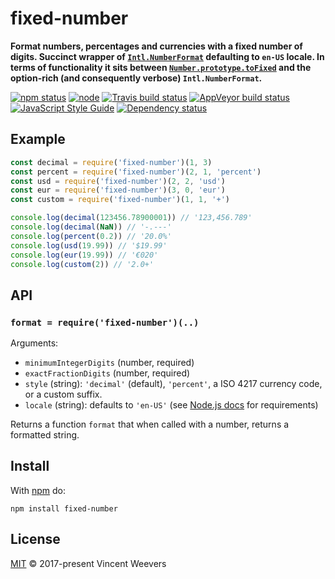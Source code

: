 # fixed-number

**Format numbers, percentages and currencies with a fixed number of digits. Succinct wrapper of [`Intl.NumberFormat`] defaulting to `en-US` locale. In terms of functionality it sits between [`Number.prototype.toFixed`] and the option-rich (and consequently verbose) `Intl.NumberFormat`.**

[![npm status](http://img.shields.io/npm/v/fixed-number.svg?style=flat-square)](https://www.npmjs.org/package/fixed-number)
[![node](https://img.shields.io/node/v/fixed-number.svg?style=flat-square)](https://www.npmjs.org/package/fixed-number)
[![Travis build status](https://img.shields.io/travis/vweevers/fixed-number.svg?style=flat-square&label=travis)](http://travis-ci.org/vweevers/fixed-number)
[![AppVeyor build status](https://img.shields.io/appveyor/ci/vweevers/fixed-number.svg?style=flat-square&label=appveyor)](https://ci.appveyor.com/project/vweevers/fixed-number)
[![JavaScript Style Guide](https://img.shields.io/badge/code_style-standard-brightgreen.svg?style=flat-square)](https://standardjs.com)
[![Dependency status](https://img.shields.io/david/vweevers/fixed-number.svg?style=flat-square)](https://david-dm.org/vweevers/fixed-number)

## Example

```js
const decimal = require('fixed-number')(1, 3)
const percent = require('fixed-number')(2, 1, 'percent')
const usd = require('fixed-number')(2, 2, 'usd')
const eur = require('fixed-number')(3, 0, 'eur')
const custom = require('fixed-number')(1, 1, '+')

console.log(decimal(123456.78900001)) // '123,456.789'
console.log(decimal(NaN)) // '-.---'
console.log(percent(0.2)) // '20.0%'
console.log(usd(19.99)) // '$19.99'
console.log(eur(19.99)) // '€020'
console.log(custom(2)) // '2.0+'
```

## API

### `format = require('fixed-number')(..)`

Arguments:

- `minimumIntegerDigits` (number, required)
- `exactFractionDigits` (number, required)
- `style` (string): `'decimal'` (default), `'percent'`, a ISO 4217 currency code, or a custom suffix.
- `locale` (string): defaults to `'en-US'` (see [Node.js docs](https://nodejs.org/api/intl.html) for requirements)

Returns a function `format` that when called with a number, returns a formatted string.

## Install

With [npm](https://npmjs.org) do:

```
npm install fixed-number
```

## License

[MIT](LICENSE) © 2017-present Vincent Weevers

[`Intl.NumberFormat`]: https://developer.mozilla.org/nl/docs/Web/JavaScript/Reference/Global_Objects/NumberFormat
[`Number.prototype.toFixed`]: https://developer.mozilla.org/en-US/docs/Web/JavaScript/Reference/Global_Objects/Number/toFixed

